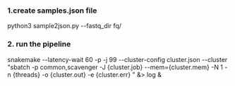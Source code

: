 ### 1.create samples.json file

python3 sample2json.py --fastq_dir fq/

### 2. run the pipeline

snakemake --latency-wait 60 -p -j 99 --cluster-config cluster.json --cluster "sbatch -p common,scavenger -J {cluster.job} --mem={cluster.mem} -N 1 -n {threads} -o {cluster.out} -e {cluster.err} " &> log &
